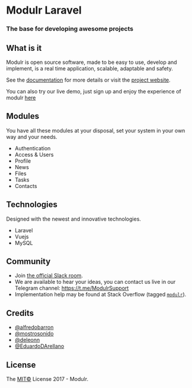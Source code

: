 # Modulr Laravel

### The base for developing awesome projects

## What is it
Modulr is open source software, made to be easy to use, develop and implement, is a real time application, scalable, adaptable and safety.

See the [documentation](http://docs.modulr.io) for more details or visit the [project website](https://modulr.io).

You can also try our live demo, just sign up and enjoy the experience of modulr [here](http://app.modulr.io)

## Modules

You have all these modules at your disposal, set your system in your own way and your needs.

- Authentication
- Access & Users
- Profile
- News
- Files
- Tasks
- Contacts


## Technologies

Designed with the newest and innovative technologies.

- Laravel
- Vuejs
- MySQL


## Community

* Join [the official Slack room](https://modulr.slack.com/).
* We are available to hear your ideas, you can contact us live in our Telegram channel: https://t.me/ModulrSupport
* Implementation help may be found at Stack Overflow \(tagged [`modulr`](http://stackoverflow.com/questions/tagged/modulr)\).

## Credits

* [@alfredobarron](https://github.com/alfredobarron)
* [@mostrosonido](https://github.com/mostrosonido)
* [@deleonn](https://github.com/deleonn)
* [@EduardoDArellano](https://github.com/EduardoDArellano)

## License

The [MIT©](https://github.com/modulr/modulr/blob/master/LICENSE) License 2017 - Modulr.
